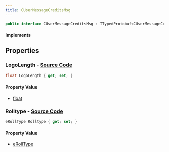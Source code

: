 ```yaml
---
title: CUserMessageCreditsMsg
---
```


```csharp
public interface CUserMessageCreditsMsg : ITypedProtobuf<CUserMessageCreditsMsg>, INativeHandle, INetMessage<CUserMessageCreditsMsg>, IDisposable
```

#### Implements

## Properties

### **LogoLength** - [Source Code](https://github.com/swiftly-solution/swiftlys2/blob/main/managed/src/SwiftlyS2.Generated/Protobufs/Interfaces/CUserMessageCreditsMsg.cs#L21)

```csharp
float LogoLength { get; set; }
```

#### Property Value

- [float](https://learn.microsoft.com/dotnet/api/system.single)

### **Rolltype** - [Source Code](https://github.com/swiftly-solution/swiftlys2/blob/main/managed/src/SwiftlyS2.Generated/Protobufs/Interfaces/CUserMessageCreditsMsg.cs#L18)

```csharp
eRollType Rolltype { get; set; }
```

#### Property Value

- [eRollType](/docs/api/shared/protobufdefinitions/erolltype)

